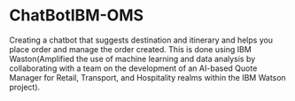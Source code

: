 # ChatBotIBM-OMS
Creating a chatbot that suggests destination and itinerary and helps you 
place order and manage the order created. This is done using IBM Waston(Amplified the use of machine learning and data analysis by collaborating with a team on the development of an AI-based Quote
Manager for Retail, Transport, and Hospitality realms within the IBM Watson project).

